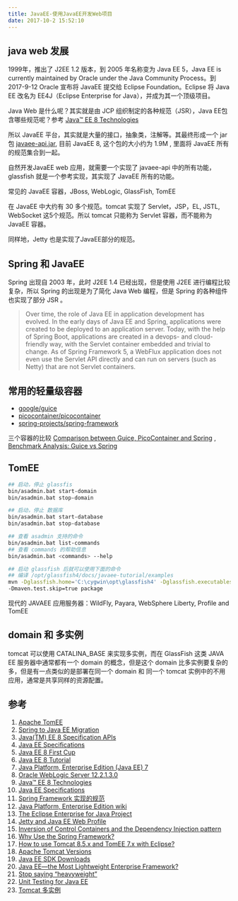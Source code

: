 ```yaml
---
title: JavaEE-使用JavaEE开发Web项目
date: 2017-10-2 15:52:10
---
```


## java web 发展

1999年，推出了 J2EE 1.2 版本，到 2005 年名称变为 Java EE 5，Java EE is currently maintained by Oracle under the Java Community Process。到 2017-9-12 Oracle 宣布将 JavaEE 提交给 Eclipse Foundation。Eclipse 将 Java EE 改名为 EE4J（Eclipse Enterprise for Java），并成为其一个顶级项目。

Java Web 是什么呢？其实就是由 JCP 组织制定的各种规范（JSR），Java EE包含哪些规范呢？参考 [Java™ EE 8 Technologies](http://www.oracle.com/technetwork/java/javaee/tech/index.html) 

所以 JavaEE 平台，其实就是大量的接口，抽象类，注解等。其最终形成一个 jar 包 [javaee-api.jar](http://central.maven.org/maven2/javax/javaee-api/8.0/javaee-api-8.0.jar), 目前 JavaEE 8, 这个包的大小约为 1.9M , 里面将 JavaEE 所有的规范集合到一起。

自然开发JavaEE web 应用，就需要一个实现了 javaee-api 中的所有功能，glassfish 就是一个参考实现，其实现了 JavaEE 所有的功能。

常见的 JavaEE 容器，JBoss, WebLogic, GlassFish, TomEE

在 JavaEE 中大约有 30 多个规范。tomcat 实现了 Servlet，JSP，EL, JSTL, WebSocket 这5个规范。所以 tomcat 只能称为 Servlet 容器，而不能称为 JavaEE 容器。

同样地，Jetty 也是实现了JavaEE部分的规范。

## Spring 和 JavaEE

Spring 出现自 2003 年，此时 J2EE 1.4 已经出现，但是使用 J2EE 进行编程比较复杂，所以 Spring 的出现是为了简化 Java Web 编程，但是 Spring 的各种组件也实现了部分 JSR 。

> Over time, the role of Java EE in application development has evolved. In the early days of Java EE and Spring, applications were created to be deployed to an application server. Today, with the help of Spring Boot, applications are created in a devops- and cloud-friendly way, with the Servlet container embedded and trivial to change. As of Spring Framework 5, a WebFlux application does not even use the Servlet API directly and can run on servers (such as Netty) that are not Servlet containers.

## 常用的轻量级容器

* [google/guice](https://github.com/google/guice)
* [picocontainer/picocontainer](https://github.com/picocontainer/picocontainer)
* [spring-projects/spring-framework](https://github.com/spring-projects/spring-framework)

三个容器的比较 [Comparison between Guice, PicoContainer and Spring](http://www.christianschenk.org/blog/comparison-between-guice-picocontainer-and-spring/) , [Benchmark Analysis: Guice vs Spring](https://www.javalobby.org//articles/guice-vs-spring/)

## TomEE

``` bash
## 启动，停止 glassfis
bin/asadmin.bat start-domain
bin/asadmin.bat stop-domain

## 启动，停止 数据库
bin/asadmin.bat start-database
bin/asadmin.bat stop-database

## 查看 asadmin 支持的命令
bin/asadmin.bat list-commands
## 查看 commands 的帮助信息
bin/asadmin.bat <commands> --help

## 启动 glassfish 后就可以使用下面的命令
## 编译 /opt/glassfish4/docs/javaee-tutorial/examples
mvn -Dglassfish.home='C:\cygwin\opt\glassfish4' -Dglassfish.executables.suffix='.bat'
-Dmaven.test.skip=true package
```

现代的 JAVAEE 应用服务器：WildFly, Payara, WebSphere Liberty, Profile and TomEE

## domain 和 多实例

tomcat 可以使用 CATALINA_BASE 来实现多实例，而在 GlassFish 这类 JAVA EE 服务器中通常都有一个 domain 的概念，但是这个 domain 比多实例要复杂的多，但是有一点类似的是部署在同一个 domain 和 同一个 tomcat 实例中的不用应用，通常是共享同样的资源配置。

## 参考
1. [Apache TomEE](http://tomee.apache.org/apache-tomee.html)
2. [Spring to Java EE Migration](http://www.oracle.com/technetwork/articles/java/springtojavaee-522240.html)
3. [Java(TM) EE 8 Specification APIs](https://javaee.github.io/javaee-spec/javadocs/)
4. [Java EE Specifications](https://javaee.github.io/javaee-spec/Specifications)
5. [Java EE 8 First Cup](https://javaee.github.io/firstcup/toc.html)
6. [Java EE 8 Tutorial](https://javaee.github.io/tutorial/toc.html)
7. [Java Platform, Enterprise Edition (Java EE) 7](http://docs.oracle.com/javaee/7/index.html)
8. [Oracle WebLogic Server 12.2.1.3.0](http://docs.oracle.com/middleware/12213/wls/docs.htm)
9. [Java™ EE 8 Technologies](http://www.oracle.com/technetwork/java/javaee/tech/index.html)
10. [Java EE Specifications](https://javaee.github.io/javaee-spec/Specifications)
11. [Spring Framework 实现的规范](https://docs.spring.io/spring/docs/5.0.0.RELEASE/spring-framework-reference/overview.html#history-of-spring-and-the-spring-framework)
12. [Java Platform, Enterprise Edition wiki](https://en.wikipedia.org/wiki/Java_Platform,_Enterprise_Edition)
13. [The Eclipse Enterprise for Java Project](https://projects.eclipse.org/projects/ee4j/charter)
14. [Jetty and Java EE Web Profile](http://www.eclipse.org/jetty/documentation/current/jetty-javaee.html)
15. [Inversion of Control Containers and the Dependency Injection pattern](https://martinfowler.com/articles/injection.html)
16. [Why Use the Spring Framework?](http://www.wrox.com/WileyCDA/Section/Why-Use-the-Spring-Framework-.id-130098.html)
17. [How to use Tomcat 8.5.x and TomEE 7.x with Eclipse?
](https://stackoverflow.com/questions/37024876/how-to-use-tomcat-8-5-x-and-tomee-7-x-with-eclipse)
18. [Apache Tomcat Versions](http://tomcat.apache.org/whichversion.html)
19. [Java EE SDK Downloads](http://www.oracle.com/technetwork/java/javaee/downloads/java-archive-downloads-eesdk-419427.html)
20. [Java EE—the Most Lightweight Enterprise Framework?](https://community.oracle.com/docs/DOC-1008823)
21. [Stop saying “heavyweight”](https://blog.sebastian-daschner.com/entries/stop_saying_heavyweight)
22. [Unit Testing for Java EE](http://www.oracle.com/technetwork/articles/java/unittesting-455385.html)
23. [Tomcat 多实例](http://tomcat.apache.org/tomcat-9.0-doc/introduction.html#Directories_and_Files)
